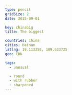 ```yaml
---
type: pencil
gridSize: 2
date: 2015-09-01

key: chinabig
title: The biggest

countries: China
cities: Hainan
latlng: 19.113358, 109.633725
geo: CHN

tags:
  - unusual

  - round
  - with rubber
  - sharpened
---
```


